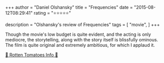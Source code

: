 +++
author = "Daniel Olshansky"
title = "Frequencies"
date = "2015-08-12T08:29:41"
rating = "⭐⭐⭐⭐⭐"

description = "Olshansky's review of Frequencies"
tags = [
    "movie",
]
+++


Though the movie's low budget is quite evident, and the acting is only mediocre, the storytelling, along with the story itself is blissfully ominous. The film is quite original and extremely ambitious, for which I applaud it.

[🍅 Rotten Tomatoes Info 🍅](https://www.rottentomatoes.com//m/frequencies)